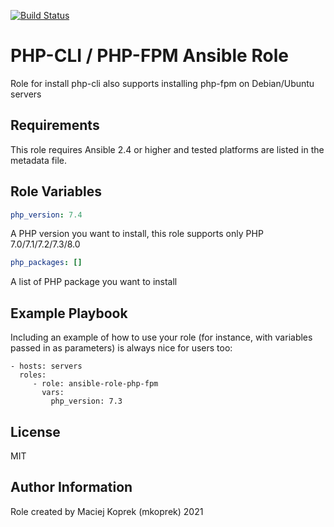 [![Build Status](https://travis-ci.com/mkoprek/ansible-role-php-fpm.svg?token=EFsRLGikq6SHNjdgZ3ra&branch=main)](https://travis-ci.com/mkoprek/ansible-role-php-fpm)

PHP-CLI / PHP-FPM Ansible Role
=========

Role for install php-cli also supports installing php-fpm on Debian/Ubuntu servers

Requirements
------------

This role requires Ansible 2.4 or higher and tested platforms are listed in the metadata file.
 
Role Variables
--------------
```yaml
php_version: 7.4
```
A PHP version you want to install, this role supports only PHP 7.0/7.1/7.2/7.3/8.0

```yaml
php_packages: []
```
A list of PHP package you want to install

Example Playbook
----------------

Including an example of how to use your role (for instance, with variables passed in as parameters) is always nice for users too:

    - hosts: servers
      roles:
         - role: ansible-role-php-fpm
           vars:
             php_version: 7.3

License
-------

MIT

Author Information
------------------
Role created by Maciej Koprek (mkoprek) 2021
